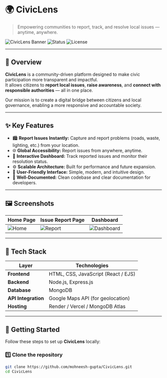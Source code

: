 # 🌍 CivicLens

> Empowering communities to report, track, and resolve local issues — anytime, anywhere.

![CivicLens Banner](https://img.shields.io/badge/Project-CivicLens-blueviolet?style=for-the-badge)
![Status](https://img.shields.io/badge/Status-Active-brightgreen?style=for-the-badge)
![License](https://img.shields.io/badge/License-Team%20MYTH%20Busters-yellow?style=for-the-badge)

---

## 📖 Overview

**CivicLens** is a community-driven platform designed to make civic participation more transparent and impactful.  
It allows citizens to **report local issues**, **raise awareness**, and **connect with responsible authorities** — all in one place.

Our mission is to create a digital bridge between citizens and local governance, enabling a more responsive and accountable society.

---

## ✨ Key Features

- 🏙️ **Report Issues Instantly:** Capture and report problems (roads, waste, lighting, etc.) from your location.  
- 🌐 **Global Accessibility:** Report issues from anywhere, anytime.  
- 🧭 **Interactive Dashboard:** Track reported issues and monitor their resolution status.  
- ⚙️ **Scalable Architecture:** Built for performance and future expansion.  
- 🧩 **User-Friendly Interface:** Simple, modern, and intuitive design.  
- 📘 **Well-Documented:** Clean codebase and clear documentation for developers.

---

## 🖼️ Screenshots

| Home Page | Issue Report Page | Dashboard |
|------------|------------------|------------|
| ![Home](https://github.com/user-attachments/assets/6973933f-a2e2-4c79-808d-6935681b4ee9) | ![Report](https://github.com/user-attachments/assets/e45b0893-9d92-4481-8440-d90373bb500c) | ![Dashboard](https://github.com/user-attachments/assets/46052b65-81bd-42f9-9057-9478cbded5d5) |

---

## 🧰 Tech Stack

| Layer | Technologies |
|-------|---------------|
| **Frontend** | HTML, CSS, JavaScript (React / EJS) |
| **Backend** | Node.js, Express.js |
| **Database** | MongoDB |
| **API Integration** | Google Maps API (for geolocation) |
| **Hosting** | Render / Vercel / MongoDB Atlas |

---

## 🚀 Getting Started

Follow these steps to set up **CivicLens** locally:

### 1️⃣ Clone the repository
```bash
git clone https://github.com/mohneesh-gupta/CivicLens.git
cd CivicLens

